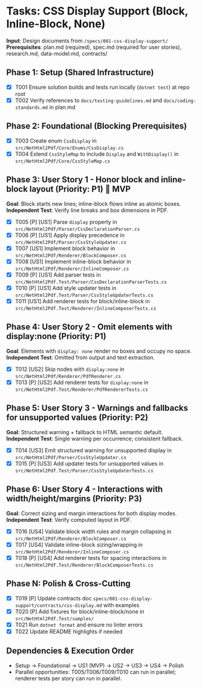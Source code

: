 # Tasks: CSS Display Support (Block, Inline-Block, None)

**Input**: Design documents from `/specs/001-css-display-support/`
**Prerequisites**: plan.md (required), spec.md (required for user stories), research.md, data-model.md, contracts/

## Phase 1: Setup (Shared Infrastructure)

- [x] T001 Ensure solution builds and tests run locally (`dotnet test`) at repo root
- [x] T002 Verify references to `docs/testing-guidelines.md` and `docs/coding-standards.md` in plan.md

## Phase 2: Foundational (Blocking Prerequisites)

- [x] T003 Create enum `CssDisplay` in `src/NetHtml2Pdf/Core/Enums/CssDisplay.cs`
- [x] T004 Extend `CssStyleMap` to include `Display` and `WithDisplay()` in `src/NetHtml2Pdf/Core/CssStyleMap.cs`

## Phase 3: User Story 1 - Honor block and inline-block layout (Priority: P1) 🎯 MVP

**Goal**: Block starts new lines; inline-block flows inline as atomic boxes.
**Independent Test**: Verify line breaks and box dimensions in PDF.

- [x] T005 [P] [US1] Parse `display` property in `src/NetHtml2Pdf/Parser/CssDeclarationParser.cs`
- [x] T006 [P] [US1] Apply display precedence in `src/NetHtml2Pdf/Parser/CssStyleUpdater.cs`
- [x] T007 [US1] Implement block behavior in `src/NetHtml2Pdf/Renderer/BlockComposer.cs`
- [x] T008 [US1] Implement inline-block behavior in `src/NetHtml2Pdf/Renderer/InlineComposer.cs`
- [x] T009 [P] [US1] Add parser tests in `src/NetHtml2Pdf.Test/Parser/CssDeclarationParserTests.cs`
- [x] T010 [P] [US1] Add style updater tests in `src/NetHtml2Pdf.Test/Parser/CssStyleUpdaterTests.cs`
- [x] T011 [US1] Add renderer tests for block/inline-block in `src/NetHtml2Pdf.Test/Renderer/InlineComposerTests.cs`

## Phase 4: User Story 2 - Omit elements with display:none (Priority: P1)

**Goal**: Elements with `display: none` render no boxes and occupy no space.
**Independent Test**: Omitted from output and text extraction.

- [x] T012 [US2] Skip nodes with `display:none` in `src/NetHtml2Pdf/Renderer/PdfRenderer.cs`
- [x] T013 [P] [US2] Add renderer tests for `display:none` in `src/NetHtml2Pdf.Test/Renderer/PdfRendererTests.cs`

## Phase 5: User Story 3 - Warnings and fallbacks for unsupported values (Priority: P2)

**Goal**: Structured warning + fallback to HTML semantic default.
**Independent Test**: Single warning per occurrence; consistent fallback.

- [X] T014 [US3] Emit structured warning for unsupported display in `src/NetHtml2Pdf/Parser/CssStyleUpdater.cs`
- [X] T015 [P] [US3] Add updater tests for unsupported values in `src/NetHtml2Pdf.Test/Parser/CssStyleUpdaterTests.cs`

## Phase 6: User Story 4 - Interactions with width/height/margins (Priority: P3)

**Goal**: Correct sizing and margin interactions for both display modes.
**Independent Test**: Verify computed layout in PDF.

- [X] T016 [US4] Validate block width rules and margin collapsing in `src/NetHtml2Pdf/Renderer/BlockComposer.cs`
- [X] T017 [US4] Validate inline-block sizing/wrapping in `src/NetHtml2Pdf/Renderer/InlineComposer.cs`
- [X] T018 [P] [US4] Add renderer tests for spacing interactions in `src/NetHtml2Pdf.Test/Renderer/BlockComposerTests.cs`

## Phase N: Polish & Cross-Cutting

- [X] T019 [P] Update contracts doc `specs/001-css-display-support/contracts/css-display.md` with examples
- [X] T020 [P] Add fixtures for block/inline-block/none in `src/NetHtml2Pdf.Test/samples/`
- [X] T021 Run `dotnet format` and ensure no linter errors
- [X] T022 Update README highlights if needed

## Dependencies & Execution Order

- Setup → Foundational → US1 (MVP) → US2 → US3 → US4 → Polish
- Parallel opportunities: T005/T006/T009/T010 can run in parallel; renderer tests per story can run in parallel.
